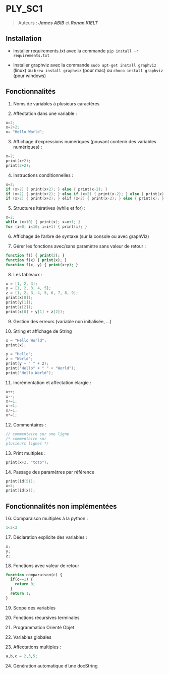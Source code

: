# PLY_SC1

> Auteurs : ***James ABIB*** et ***Ronan KIELT***

## Installation

  *  Installer requirements.txt avec la commande `pip install -r requirements.txt`

  *  Installer graphviz avec la commande `sudo apt-get install graphviz` (linux) ou `brew install graphviz` (pour mac) ou `choco install graphviz` (pour windows)


## Fonctionnalités

1. Noms de variables à plusieurs caractères

2. Affectation dans une variable : 
```c
x=2;
x=2+2;
x= "Hello World";
```

3. Affichage d’expressions numériques (pouvant contenir des variables numériques) : 
```c++
x=2;
print(x+2);
print(2+2);
```

4. Instructions conditionnelles :
```c++
x=2;
if (x>2) { print(x+2); } else { print(x-2); }
if (x>2) { print(x+2); } else if (x<2) { print(x-2); } else { print(x); }
if (x>2) { print(x+2); } elif (x<2) { print(x-2); } else { print(x); }
```

5. Structures itératives (while et for) :
```c++
x=2;
while (x<10) { print(x); x=x+1; }
for (i=0; i<10; i=i+1) { print(i); }
```

6. Affichage de l’arbre de syntaxe (sur la console ou avec graphViz)

7. Gérer les fonctions avec/sans paramètre sans valeur de retour :
```php
function f() { print(2); }
function f(x) { print(x); }
function f(x, y) { print(x+y); }
```

8. Les tableaux :
```c++
x = [1, 2, 3];
y = [1, 2, 3, 4, 5];
z = [1, 2, 3, 4, 5, 6, 7, 8, 9];
print(x[0]);
print(y[1]);
print(z[2]);
print(x[0] + y[1] + z[2]);
```	
9. Gestion des erreurs (variable non initialisée, ...)

10. String et affichage de String
```c++
x = "Hello World";
print(x);

y = "Hello";
z = "World";
print(y + " " + z);
print("Hello" + " " + "World");
print("Hello World");
```

11. Incrémentation et affectation élargie :
```c++
x++; 
x--;
x+=1;
x-=1;
x/=1;
x*=1;
```

12. Commentaires :
```c++
// commentaire sur une ligne
/* commentaire sur 
plusieurs lignes */
```

13. Print multiples :
```c++
print(x+2, "toto");
```

14. Passage des paramètres par référence
```c++
print(id(5));
x=5;
print(id(x));
```


## Fonctionnalités non implémentées

16. Comparaison multiples à la python :
```c++
1<2<3
```

17. Déclaration explicite des variables :
```c#	
x;
y;
z;
```
18. Fonctions avec valeur de retour
```php
function comparaison(c) {
  if(c==1) {
    return 0;
  }
  return 1;
}
```

19. Scope des variables

20. Fonctions récursives terminales

21. Programmation Orienté Objet

22. Variables globales
23. Affectations multiples :
```python
a,b,c = 2,3,5;
```

24. Génération automatique d’une docString
